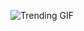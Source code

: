 
<!-- GIF_SECTION -->
![Trending GIF](https://media1.giphy.com/media/v1.Y2lkPThiYjIxNzcyZm94aTl4Y3JoemdwNmh2MHV3cnI0YmplcXZpdWY4ODh3ZDJob2xmZCZlcD12MV9naWZzX3NlYXJjaCZjdD1n/BqW5xqAwcDw9Cv90MJ/giphy.gif)
<!-- END_GIF_SECTION -->
